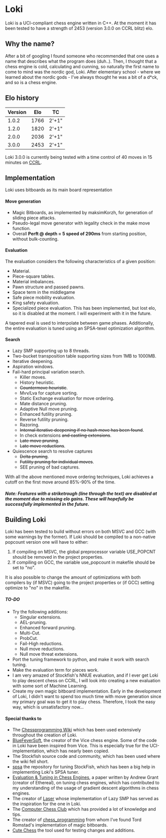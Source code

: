 # Loki
Loki is a UCI-compliant chess engine written in C++. At the moment it has been tested to have a strength of 2453 (version 3.0.0 on CCRL blitz) elo.

## Why the name?
After a bit of googling I found someone who recommended that one uses a name that describes what the program does (duh..). Then, I thought that a chess engine is cold, calculating and cunning, so naturally the first name to come to mind
was the nordic god, Loki. After elementary school - where we learned about the nordic gods - I've always thought he was a bit of a d*ck, and so is a chess engine.

## Elo history
| Version   | Elo   | TC   |
|-----------|-------|------|
| 1.0.2    | 1766  | 2'+1"|
| 1.2.0     | 1820  | 2'+1"|
| 2.0.0     | 2036  | 2'+1"|
| 3.0.0     | 2453  | 2'+1"|

Loki 3.0.0 is currently being tested with a time control of 40 moves in 15 minutes on [CCRL](https://ccrl.chessdom.com/ccrl/4040/cgi/engine_details.cgi?print=Details&each_game=1&eng=Loki%203.0.0%2064-bit#Loki_3_0_0_64-bit).

## Implementation
Loki uses bitboards as its main board representation
#### Move generation
- Magic Bitboards, as implemented by maksimKorzh, for generation of sliding piece attacks.
- Pseudo-legal move generator with legality check in the make move function.
- Overall **Perft @ depth = 5 speed of 290ms** from starting position, without bulk-counting.

#### Evaluation
The evaluation considers the following characteristics of a given position:
- Material.
- Piece-square tables.
- Material imbalances.
- Pawn structure and passed pawns.
- Space term in the middlegame
- Safe piece mobility evaluation.
- King safety evaluation.
- Specialized piece evaluation. This has been implemented, but lost elo, so it is disabled at the moment. I will experiment with it in the future.

A tapered eval is used to interpolate between game phases. Additionally, the entire evaluation is tuned using an SPSA-texel optimization algorithm.

#### Search
- Lazy SMP supporting up to 8 threads.
- Two-bucket transposition table supporting sizes from 1MB to 1000MB.
- Iterative deepening.
- Aspiration windows.
- Fail-hard principal variation search.
    - Killer moves.
    - History heuristic.
    - ~~Countermove heuristic~~.
    - Mvv/Lva for capture sorting.
    - Static Exchange evaluation for move ordering.
    - Mate distance pruning.
    - Adaptive Null move pruning.
    - Enhanced futility pruning.
    - Reverse futility pruning.
    - Razoring.
    - ~~Internal iterative deepening if no hash move has been found~~.
    - In check extensions ~~and castling extensions~~.
    - ~~Late move pruning~~.
    - ~~Late move reductions~~.
- Quiescence search to resolve captures
    - ~~Delta pruning~~.
    - ~~Futility pruning for individual moves~~.
    - SEE pruning of bad captures.

With all the above mentioned move ordering techniques, Loki achieves a cutoff on the first move around 85%-90% of the time.
##### Note: **Features with a striketrough (line through the text) are disabled at the moment due to missing elo gains. These will hopefully be successfully implemented in the future.**

## Building Loki
Loki has been tested to build without errors on both MSVC and GCC (with some warnings by the former). If Loki should be compiled to a non-native popcount version one will have to either:
1. If compiling on MSVC, the global preprocessor variable USE_POPCNT should be removed in the project properties.
2. If compiling on GCC, the variable use_popcount in makefile should be set to "no".

It is also possible to change the amount of optimizations with both compilers by (if MSVC) going to the project properties or (if GCC) setting optimize to "no" in the makefile.

##### TO-DO
- Try the following additions:
    - Singular extensions.
    - AEL-pruning.
    - Enhanced forward pruning.
    - Multi-Cut.
    - ProbCut.
    - Fail-High reductions.
    - Null move reductions.
    - Null move threat extensions.
- Port the tuning framework to python, and make it work with search tuning.
- Make the evaluation term for pieces work.
- I am very amazed of Stockfish's NNUE evaluation, and if I ever get Loki to play descent chess on CCRL, I will look into creating a new evaluation with some sort of Machine Learning.
- Create my own magic bitboard implementation. Early in the development of Loki, I didn't want to spend too much time with move generation since my primary goal was to get it to play chess. Therefore, I took the easy way, which is unsatisfactory now... 

#### Special thanks to
- The [Chessprogramming Wiki](https://www.chessprogramming.org/Main_Page) which has been used extensively throughout the creation of Loki.
- [BlueFeverSoft](https://github.com/bluefeversoft), the creator of the Vice chess engine. Some of the code in Loki have been inspired from Vice. This is especially true for the UCI-implementation, which has nearly been copied.
- The Stockfish source code and community, which has been used where the wiki fell short.
- [spsa](https://github.com/zamar/spsa) the repository for tuning StockFish, which has been a big help in implementing Loki's SPSA tuner.
- [Evaluation & Tuning in Chess Engines](https://github.com/AndyGrant/Ethereal/blob/master/Tuning.pdf), a paper written by Andrew Grant (creator of Ethereal), on tuning chess engines, which has contributed to my understanding of the usage of gradient descent algorithms in chess engines.
- The creator of [Laser](https://github.com/jeffreyan11/laser-chess-engine) whose implementation of Lazy SMP has served as the inspiration for the one in Loki.
- The [Computer Chess Club](http://www.talkchess.com/forum3/viewforum.php?f=7) which has provided a lot of knowledge and tips.
- The creator of [chess_programming](https://github.com/maksimKorzh/chess_programming) from whom I've found Tord Romstad's implementation of magic bitboards.
- [Cute Chess](https://cutechess.com/) the tool used for testing changes and additions.
